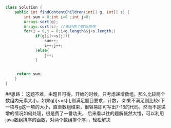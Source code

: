 ```java
class Solution {
    public int findContentChildren(int[] g, int[] s) {
        int sum = 0;int i=0 ;int j=0;
        Arrays.sort(g);
        Arrays.sort(s); //先对两个数组排序
        for(i = 0,j = 0;i<g.length&&j<s.length;)
             if(g[i]<=s[j]){
                 sum++;
                 i++;j++;
             }else{
                 j++;
             }
        

     return sum;
    }
}
```
##思路：
这题不难，由题目可得，开始的时候，只考虑递增数组，那么比较两个数组内元素大小，如果g[i]<=s[i],则满足题目要求，计数，
如果不满足则比较s下一项与g这一项的大小，直至数组结束，很容易即可写出7-16的代码，然而不是递增的情况如何处理，很是费了一番功夫，
后来看以往的题解恍然大悟，可以利用java数组排序的函数，对两个数组排个序，，轻松解决

